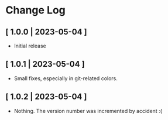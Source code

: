 # Change Log

## [ 1.0.0 | 2023-05-04 ]

- Initial release

## [ 1.0.1 | 2023-05-04 ]

- Small fixes, especially in git-related colors.

## [ 1.0.2 | 2023-05-04 ]

- Nothing. The version number was incremented by accident :(